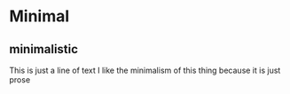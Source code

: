 # Minimal

## minimalistic
This is just a line of text
I like the minimalism of this thing
because it is just prose
